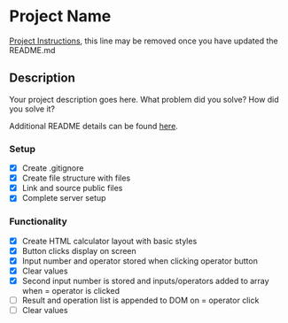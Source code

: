 # Project Name

[Project Instructions](./INSTRUCTIONS.md), this line may be removed once you have updated the README.md

## Description

Your project description goes here. What problem did you solve? How did you solve it?

Additional README details can be found [here](https://github.com/PrimeAcademy/readme-template/blob/master/README.md).

### Setup

- [X] Create .gitignore
- [X] Create file structure with files
- [X] Link and source public files
- [X] Complete server setup

### Functionality

- [X] Create HTML calculator layout with basic styles
- [X] Button clicks display on screen
- [X] Input number and operator stored when clicking operator button
- [X] Clear values 
- [X] Second input number is stored and inputs/operators added to array when = operator is clicked
- [ ] Result and operation list is appended to DOM on = operator click
- [ ] Clear values
